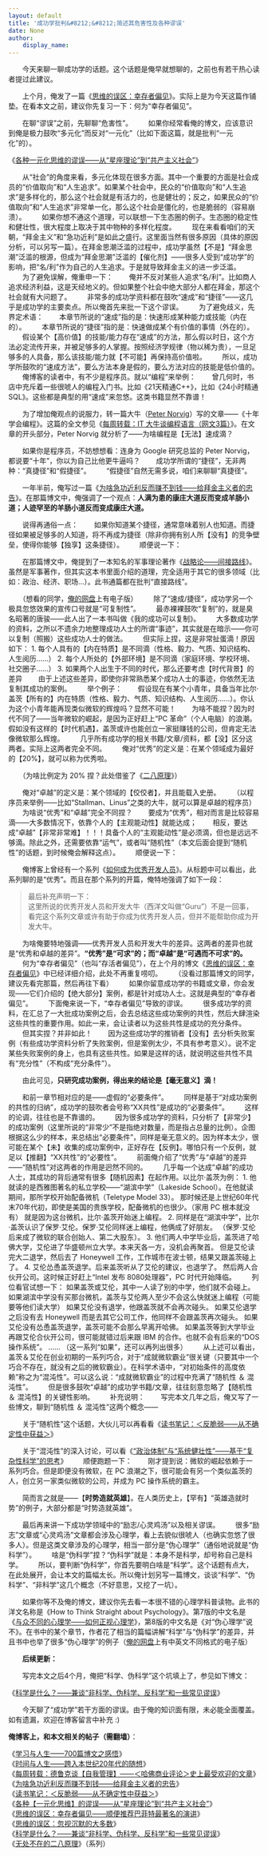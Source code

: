```yaml
---
layout: default
title: '成功学批判&#8212;&#8212;简述其危害性及各种谬误'
date: None
author:
    display_name: 
---
```


　　今天来聊一聊成功学的话题。这个话题是俺早就想聊的，之前也有若干热心读者提过此建议。

　　上个月，俺发了一篇《[思维的误区：幸存者偏见](https://program-think.blogspot.com/2015/05/Survivorship-Bias.html)》。实际上是为今天这篇作铺垫。在看本文之前，建议你先复习一下：何为“幸存者偏见”。

  
　　在聊“谬误”之前，先聊聊“危害性”。 　　如果你经常看俺的博文，应该意识到俺是极力鼓吹“多元化”而反对“一元化”（比如下面这篇，就是批判“一元化”的）。

《[各种一元化思维的谬误——从“星座理论”到“共产主义社会”](https://program-think.blogspot.com/2014/09/oversimplification.html)》

　　从“社会”的角度来看，多元化体现在很多方面。其中一个重要的方面是社会成员的“价值取向”和“人生追求”。如果某个社会中，民众的“价值取向”和“人生追求”是多样化的，那么这个社会就是有活力的，也是健壮的；反之，如果民众的“价值取向”和“人生追求”非常单一化，那么这个社会是僵化的，也是脆弱的（容易崩溃）。 　　如果你想不通这个道理，可以联想一下生态圈的例子。生态圈的稳定性和健壮性，很大程度上取决于其中物种的多样化程度。 　　现在来看看咱们的天朝，“拜金主义”和“急功近利”是如此之盛行。这里面当然有很多原因（具体的原因分析，可以另写一篇）。在拜金思潮泛滥的过程中，成功学虽然【不是】“拜金思潮”泛滥的根源，但成为“拜金思潮”泛滥的【催化剂】——很多人受到“成功学”的影响，把“名/利”作为自己的人生追求。于是就导致拜金主义的进一步泛滥。 　　为了避免误解，俺重申一下： 　　俺并不反对某些人追求“名/利”。比如商人追求经济利益，这是天经地义的。但如果整个社会中绝大部分人都在拜金，那这个社会就有大问题了。 　　非常多的成功学资料都在鼓吹“速成”和“捷径”——这几乎是成功学的主要卖点。所以俺首先来批一下这个谬误。 　　为了避免歧义，先界定术语： 　　本章节所说的“速成”指的是：快速形成某种能力或技能（内在的）。 　　本章节所说的“捷径”指的是：快速做成某个有价值的事情（外在的）。 　　假设某个【高价值】的技能/能力存在“速成”的方法，那么假以时日，这个方法必定流传开来，并被足够多的人掌握。按照经济学规律（物以稀为贵），一旦足够多的人具备，那么该技能/能力就【不可能】再保持高价值啦。 　　所以，成功学所鼓吹的“速成方法”，要么方法本身是假的，要么方法对应的技能是低价值的。 　　俺博客的读者中，有不少是程序员。就以“编程”来举例： 　　曾几何时，书店中充斥着一些很唬人的编程入门书。比如《21天精通C++》，比如《24小时精通SQL》。这些都是典型的用“速成”来忽悠。这类书籍显然不靠谱！

　　为了增加俺观点的说服力，转一篇大牛（[Peter Norvig](https://en.wikipedia.org/wiki/Peter_Norvig)）写的文章——《十年学会编程》。这篇的全文参见《[每周转载：IT 大牛谈编程语言（网文3篇）](https://program-think.blogspot.com/2012/05/weekly-share-5.html)》。在文章的开头部分，Peter Norvig 就分析了——为啥编程是【无法】速成滴？

　　如果你是程序员，不妨想想看：连身为 Google 研究总监的 Peter Norvig，都说要“十年”，你以为自己比他更牛逼吗？ 　　成功学所谓的“捷径”，无非两种：“真捷径”和“假捷径”。 　　“假捷径”自然无需多说，咱们来聊聊“真捷径”。

　　一年半前，俺写过一篇《[为啥急功近利反而赚不到钱——给拜金主义者的忠告](https://program-think.blogspot.com/2014/01/misunderstanding-about-making-money.html)》。在那篇博文中，俺强调了一个观点：**人满为患的康庄大道反而变成羊肠小道；人迹罕至的羊肠小道反而变成康庄大道。**

　　说得再通俗一点： 　　如果你知道某个捷径，通常意味着别人也知道。而捷径如果被足够多的人知道，将不再成为捷径（除非你拥有别人所【没有】的竞争壁垒，使得你能够【独享】这条捷径）。 　　顺便说一下：

　　在那篇博文中，俺提到了一本知名的军事理论著作《[战略论——间接路线](https://docs.google.com/document/d/1i_rSCi-zhlSUT0r4NRV7nq_nPxVFbE6ZG6oplk46lFs/)》。虽然是军事著作，但其实这本书里面介绍的道理，完全适用于其它的很多领域（比如：政治、经济、职场...）。此书通篇都在批判“直接路线”。

  
　　（想看的同学，[俺的网盘](https://github.com/programthink/books)上有电子版） 　　除了“速成/捷径”，成功学另一个极具忽悠效果的宣传口号就是“可复制性”。 　　最赤裸裸鼓吹“复制”的，就是臭名昭著的唐骏——此人出了一本书叫做《我的成功可以复制》。 　　大多数成功学的资料，之所以不遗余力地整理成功人士的所谓“事迹”，其实就是在暗示——你可以复制（照搬）这些成功人士的做法。 　　但实际上捏，这是非常扯蛋滴！原因如下： 1. 每个人具有的【内在特质】是不同滴（性格、毅力、气质、知识结构、人生阅历......） 2. 每个人所处的【外部环境】是不同滴（家庭环境、学校环境、社交圈子......） 3. 如果两个人出生于不同的时代，那么还要考虑【时代背景】的差异 　　由于上述这些差异，即使你非常熟悉某个成功人士的事迹，你依然无法复制其成功的案例。 　　举个例子： 　　假设现在有某个小青年，具备当年比尔·盖茨【所有的】内在特质（性格、毅力、气质、知识结构、人生阅历......）。你认为这个小青年能再现类似微软的辉煌吗？显然不可能！ 　　为啥不能捏？因为时代不同了——当年微软的崛起，是因为正好赶上“PC 革命”（个人电脑）的浪潮。假如没有这样的【时代机遇】，盖茨或许也能创立一家挺赚钱的公司，但肯定无法像微软那么辉煌。 　　几乎所有成功学的相关书籍/文章/资料，都【没】区分这两者。实际上这两者完全不同。 　　俺对“优秀”的定义是：在某个领域成为最好的【20%】，就可以称为优秀啦。

　　（为啥比例定为 20% 捏？此处借鉴了《[二八原理](https://program-think.blogspot.com/2009/02/80-20-principle-0-overview.html)》）

　　俺对“卓越”的定义是：某个领域的【佼佼者】，并且能载入史册。 　　（以程序员来举例——比如“Stallman、Linus”之类的大牛，就可以算是卓越的程序员） 　　为啥说“优秀”和“卓越”完全不同捏？ 　　要成为“优秀”，相对而言是比较容易滴——大多数情况下，依靠个人的【主观能动性】就能达成； 　　相反，要达成“卓越”【非常非常难】！！！具备个人的“主观能动性”是必须滴，但也是远远不够滴。除此之外，还需要依靠“运气”，或者叫“随机性”（本文后面会提到“随机性”的话题，到时候俺会解释这点）。 　　顺便说一下：

　　俺博客上曾经有一个系列《[如何成为优秀开发人员](https://program-think.blogspot.com/2009/01/0.html)》。从标题中可以看出，此系列聊的是“优秀”。而且在那个系列的开篇，俺特地强调了如下一段：

  

> 最后补充声明一下：  
> 这里所说的优秀开发人员和开发大牛（西洋文叫做“Guru”）不是一回事，看完这个系列文章或许有助于你成为优秀开发人员，但并不能帮助你成为开发大牛。

　　为啥俺要特地强调——优秀开发人员和开发大牛的差异。这两者的差异也就是“优秀和卓越的差异”。**“优秀”是“可求”的；而“卓越”是“可遇而不可求”的。**  
　　何为“幸存者偏见”（也叫“存活者偏见”），在上个月的博文《[思维的误区：幸存者偏见](https://program-think.blogspot.com/2015/05/Survivorship-Bias.html)》中已经详细介绍，此处不再重复唠叨。 　　（没看过那篇博文的同学，建议先看完那篇，然后再往下看） 　　如果你留意成功学的书籍或文章，你会发现——它们介绍的【绝大部分】案例，都是针对成功人士。这就是典型的“幸存者偏见”。 　　下面俺来说一下，“幸存者偏见”导致的谬误。 　　很多成功学的资料，在汇总了一大批成功案例之后，会去总结这些成功案例的共性，然后大肆渲染这些共性的重要作用。如此一来，会让读者以为这些共性是成功的充分条件。 　　但其实捏？并非如此！ 　　因为这些成功学的推销者【没有】去分析失败案例（有些成功学资料分析了失败案例，但是案例太少，不具有参考意义）。说不定某些失败案例的身上，也具有这些共性。如果是这样的话，就说明这些共性不具有“充分性”（不构成“充分条件”）。

　　由此可见，**只研究成功案例，得出来的结论是【毫无意义】滴！**

　　和前一章节相对应的是——虚假的“必要条件”。 　　同样是基于“对成功案例的共性的归纳”，成功学的鼓吹者会号称“XX共性”是成功的“必要条件”。 　　这样的论调，往往也是不靠谱的。 　　因为很多成功学的资料，只分析了【非常少】的成功案例（这里所说的“非常少”不是指绝对数量，而是指占总量的比例）。企图根据这么少的样本，来总结出“必要条件”，同样是毫无意义的。因为样本太少，很可能在某个【未】收集的成功案例中，正好存在【反例】。哪怕只有一个反例，就足以【推翻】“XX共性”的“必要性”。 　　前面俺介绍了“优秀”与“卓越”的差异——“随机性”对这两者的作用是迥然不同的。 　　几乎每一个达成“卓越”的成功人士，其成功的背后通常有很多【随机因素】在起作用。以比尔·盖茨为例： 1. 他就读的是西雅图著名的私立学校——“湖滨中学”（Lakeside School）。在他就读期间，那所学校开始配备微机（Teletype Model 33）。 那时候还是上世纪60年代末70年代初，即使是美国的贵族学校，配备微机的也很少。（家用 PC 根本就没有） 就是因为这台微机，比尔·盖茨开始迷上编程。 2. 同样是在“湖滨中学”，比尔·盖茨认识了保罗·艾伦。保罗·艾伦同样迷上编程，他俩成了好朋友。 （保罗·艾伦后来成了微软的联合创始人、第二大股东）。 3. 他们两人中学毕业后，盖茨进了哈佛大学，艾伦进了华盛顿州立大学。本来天各一方，没机会再聚首。 但是艾伦读完大二退学，然后去了 Honeywell 工作，工作城市在波士顿，结果又跟盖茨碰上了。 4. 艾伦怂恿盖茨退学。后来盖茨听从了艾伦的建议，也退学了。 然后两人合伙开公司。这时候正好赶上“Intel 发布 8080处理器”，PC 时代开始降临。 　　列位看官试想一下： 如果盖茨或艾伦，其中一人读了别的中学，他们就不会碰上。 如果湖滨中学没有买那台微机，盖茨与艾伦两人至少不会这么快就迷上编程（可能要等他们读大学） 如果艾伦没有退学，他跟盖茨就不会再次碰头。 如果艾伦退学之后没有去 Honeywell 而是去其它公司工作，他同样不会跟盖茨再次碰头。 如果艾伦没有怂恿盖茨退学，盖茨可能不会那么早离开哈佛。 如果盖茨等到大学毕业再跟艾伦合伙开公司，很可能就错过后来跟 IBM 的合作。也就不会有后来的“DOS 操作系统”。 ...... （这一系列“如果”，还可以再列出很多） 　　从上述可以看出，盖茨＆艾伦在创业初期的一系列巧合，对于“成就微软霸业”很关键（只要其中一个巧合不存在，就没有之后的微软霸业）。在科学术语中，“对初始条件的高度依赖”称之为“混沌性”。可以这么说：“成就微软霸业”的过程中充满了“随机性 ＆ 混沌性”。 　　但是很多鼓吹“卓越”的成功学书籍/文章，往往刻意忽略了【随机性 ＆ 混沌性】的关键性影响。 　　补充说明： 　　写完本文几年之后，俺又写了一些博文，聊到“随机性 ＆ 混沌性”这两个概念——

　　关于“随机性”这个话题，大伙儿可以再看看《[读书笔记：＜反脆弱——从不确定性中获益＞](https://program-think.blogspot.com/2018/12/Book-Review-Antifragile-Things-That-Gain-from-Disorder.html)》

  
　　关于“混沌性”的深入讨论，可以看《[“政治体制”与“系统健壮性”——基于“复杂性科学”的思考](https://program-think.blogspot.com/2020/04/Government-and-System-Robustness.html)》 　　顺便跑题一下： 　　刚才提到说：微软的崛起依赖于一系列巧合。但是即便没有微软，在 PC 浪潮之下，很可能会有另一个类似盖茨的人，创立另一家类似微软的公司，并成为 PC 操作系统的霸主。

　　简而言之就是——【**时势造就英雄**】。在人类历史上，【罕有】“英雄造就时势”的例子，大部分都是“时势造就英雄”。

　　最后再来讲一下成功学领域中的“励志/心灵鸡汤”以及相关谬误。 　　很多“励志”文章或“心灵鸡汤”文章都会涉及心理学，看上去貌似很唬人（也确实忽悠了很多人）。但是这类文章涉及的心理学，相当一部分是“伪心理学”（通俗地说就是“伪科学”）。 　　啥是“伪科学”捏？“伪科学”就是：本身不是科学，却号称自己是科学。 　　所以，要判断“伪科学”，你首先要明白啥是“科学”。这个话题有点大，在此处展开，会让本文的篇幅太长。所以俺计划另写一篇博文，谈谈“科学”、“伪科学”、“非科学”这几个概念（不好意思，又挖了一坑）。

　　如果你等不及俺的博文，建议你先去看一本很不错的心理学科普读物。此书的洋文名称是《How to Think Straight about Psychology》。第7版的中文名是《[与众不同的心理学——如何正视心理学](https://docs.google.com/document/d/16-GOAoIar2zpwGwsWq0vl_0wbsnehoWYgz2srYGgzzY/)》，第8版的中文名是《对“伪心理学”说不》。在书中的某个章节，作者花了相当的篇幅讲解“科学”与“伪科学”的差异，并且书中也举了很多“伪心理学”的例子（[俺的网盘](https://github.com/programthink/books)上有中英文不同格式的电子版）

　　**后续更新：**

　　写完本文之后4个月，俺把“科学、伪科学”这个坑填上了，参见如下博文：

《[科学是什么？——兼谈“非科学、伪科学、反科学”和一些常见谬误](https://program-think.blogspot.com/2015/10/What-is-Science.html)》

　　今天聊了“成功学”若干方面的谬误。由于俺的知识面有限，未必能全面覆盖。如有遗漏，欢迎在博客留言中补充 :)

**俺博客上，和本文相关的帖子（需翻墙）**：

  
《[学习与人生——700篇博文之感悟](https://program-think.blogspot.com/2020/12/Study-and-Life.html)》  
《[时间与人生——跨入本世纪20年代的随想](https://program-think.blogspot.com/2019/12/Time-and-Life.html)》  
《[每周转载：德鲁克谈【自我管理】——＜哈佛商业评论＞史上最受欢迎的文章](https://program-think.blogspot.com/2018/06/weekly-share-121.html)》  
《[为啥急功近利反而赚不到钱——给拜金主义者的忠告](https://program-think.blogspot.com/2014/01/misunderstanding-about-making-money.html)》  
《[读书笔记：＜反脆弱——从不确定性中获益＞](https://program-think.blogspot.com/2018/12/Book-Review-Antifragile-Things-That-Gain-from-Disorder.html)》  
《[各种【一元化思维】的谬误——从“星座理论”到“共产主义社会”](https://program-think.blogspot.com/2014/09/oversimplification.html)》  
《[思维的误区：幸存者偏见——顺便推荐巴菲特最著名的演讲](https://program-think.blogspot.com/2015/05/Survivorship-Bias.html)》  
《[思维的误区：忽视沉默的大多数](https://program-think.blogspot.com/2010/07/silent-proof.html)》  
《[科学是什么？——兼谈“非科学、伪科学、反科学”和一些常见谬误](https://program-think.blogspot.com/2015/10/What-is-Science.html)》  
《[无处不在的二八原理](https://program-think.blogspot.com/2009/02/80-20-principle-0-overview.html)》（系列）

